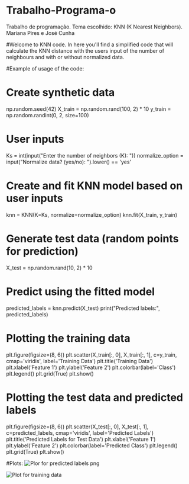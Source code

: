 # Trabalho-Programa-o
Trabalho de programação. Tema escolhido: KNN (K Nearest Neighbors). Mariana Pires e José Cunha 


#Welcome to KNN code. In here you'll find a simplified code that will calculate the KNN distance with the users input of the number of neighbours and with or without normalized data. 

#Example of usage of the code: 
# Create synthetic data
np.random.seed(42)
X_train = np.random.rand(100, 2) * 10
y_train = np.random.randint(0, 2, size=100)

# User inputs
Ks = int(input("Enter the number of neighbors (K): "))
normalize_option = input("Normalize data? (yes/no): ").lower() == 'yes'

# Create and fit KNN model based on user inputs
knn = KNN(K=Ks, normalize=normalize_option)
knn.fit(X_train, y_train)

# Generate test data (random points for prediction)
X_test = np.random.rand(10, 2) * 10

# Predict using the fitted model
predicted_labels = knn.predict(X_test)
print("Predicted labels:", predicted_labels)

# Plotting the training data
plt.figure(figsize=(8, 6))
plt.scatter(X_train[:, 0], X_train[:, 1], c=y_train, cmap='viridis', label='Training Data')
plt.title('Training Data')
plt.xlabel('Feature 1')
plt.ylabel('Feature 2')
plt.colorbar(label='Class')
plt.legend()
plt.grid(True)
plt.show()

# Plotting the test data and predicted labels
plt.figure(figsize=(8, 6))
plt.scatter(X_test[:, 0], X_test[:, 1], c=predicted_labels, cmap='viridis', label='Predicted Labels')
plt.title('Predicted Labels for Test Data')
plt.xlabel('Feature 1')
plt.ylabel('Feature 2')
plt.colorbar(label='Predicted Class')
plt.legend()
plt.grid(True)
plt.show()

#Plots: 
![Plor for predicted labels  png](https://github.com/MarianaPires93/Trabalho-Programa-o/assets/154060433/d193ca5a-3dd2-4857-9391-a461cac57dbe)

![Plot for training data](https://github.com/MarianaPires93/Trabalho-Programa-o/assets/154060433/a558f96c-3fae-4275-a9ec-17b3fee64849)

